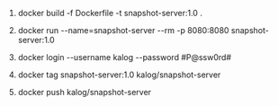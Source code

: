1. docker build -f Dockerfile -t snapshot-server:1.0 .

2. docker run --name=snapshot-server --rm -p 8080:8080 snapshot-server:1.0

3. docker login --username kalog --password #P@ssw0rd#

4. docker tag snapshot-server:1.0 kalog/snapshot-server

3. docker push kalog/snapshot-server
